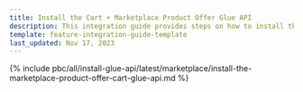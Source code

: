 ```yaml
---
title: Install the Cart + Marketplace Product Offer Glue API
description: This integration guide provides steps on how to install the Spryker Marketplace Product Offer + Cart Glue API feature into a Spryker project.
template: feature-integration-guide-template
last_updated: Nov 17, 2023
---
```


{% include pbc/all/install-glue-api/latest/marketplace/install-the-marketplace-product-offer-cart-glue-api.md %} <!-- To edit, see /_includes/pbc/all/install-glue-api/202311.0/marketplace/install-the-marketplace-product-offer-cart-glue-api.md -->

